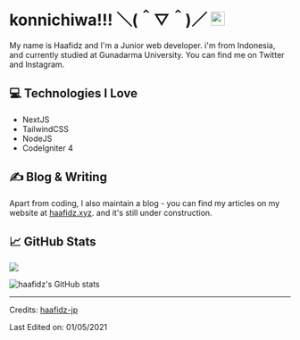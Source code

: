 <!-- ctrl+K V -->
# konnichiwa!!! ＼(＾▽＾)／ <img src="https://media.giphy.com/media/hvRJCLFzcasrR4ia7z/giphy.gif" width="25px">


<!-- <img align="right" alt="GIF" src="https://media.giphy.com/media/9X35p6pN7jufYEjiGA/giphy.gif" width="250"/> -->



My name is Haafidz and I'm a Junior web developer. i'm from Indonesia, and currently studied at Gunadarma University. You can find me on Twitter and Instagram.

## &#x1F4BB; Technologies I Love
* NextJS
* TailwindCSS
* NodeJS
* CodeIgniter 4

## &#x270d; Blog & Writing

Apart from coding, I also maintain a blog - you can find my articles on my website at [haafidz.xyz](https://haafidz.xyz/). and it's still under construction.

<!-- <img align="right" alt="GIF" src="https://media.giphy.com/media/0nxAqJ4JVcXRsyuqoD/giphy.gif" width="250"/> -->

## &#x1f4c8; GitHub Stats

<a href="https://github.com/haafidz-jp/haafidz-jp">
  <img align="center" src="https://github-readme-stats.vercel.app/api/top-langs/?username=haafidz-jp&hide=scss,less,hack,tex&title_color=ffffff&text_color=c9cacc&icon_color=2bbc8a&bg_color=1d1f21" />
</a>
<br>

![haafidz's GitHub stats](https://github-readme-stats.vercel.app/api?username=haafidz-jp&show_icons=true&theme=tokyonight)

 -------
Credits: [haafidz-jp](https://github.com/haafidz-jp)

Last Edited on: 01/05/2021

<!-- ＼(＾▽＾)／
Hajimemashite Pesu desu~
｡ﾟ･ (>﹏<) ･ﾟ｡
Arigato gozaimasu!
(ﾉ´ з `)ノ -->
